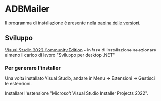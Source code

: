 # ADBMailer

Il programma di installazione è presente nella [pagina delle versioni](https://github.com/mlocati/ADBMailer/releases).

## Sviluppo

[Visual Studio 2022 Community Edition](https://visualstudio.microsoft.com/it/vs/community/) - in fase di installazione selezionare almeno il carico di lavoro "Sviluppo per desktop .NET".

### Per generare l'installer

Una volta installato Visual Studio, andare in Menu &rarr; Estensioni &rarr; Gestisci le estensioni.

Installare l'estensione "Microsoft Visual Studio Installer Projects 2022".